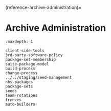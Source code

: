 (reference-archive-administration)=
# Archive Administration

```{toctree}
:maxdepth: 1

client-side-tools
3rd-party-software-policy
package-set-membership
suite-package-model
build-process
change-process
../../staging/seed-management
nbs-packages
package-sets
seeds
team-rotations
freezes
auto-builders
```
